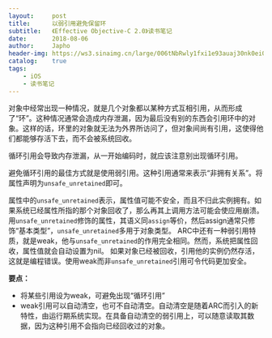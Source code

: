 ```yaml
---
layout:     post
title:      以弱引用避免保留环
subtitle:   《Effective Objective-C 2.0》读书笔记
date:       2018-08-06
author:     Japho
header-img: https://ws3.sinaimg.cn/large/006tNbRwly1fxi1e93auaj30nk0ei0ud.jpg
catalog:    true
tags:
    - iOS
    - 读书笔记
---
```


对象中经常出现一种情况，就是几个对象都以某种方式互相引用，从而形成了“环”。这种情况通常会造成内存泄漏，因为最后没有别的东西会引用环中的对象。这样的话，环里的对象就无法为外界所访问了，但对象间尚有引用，这使得他们都能够存活下去，而不会被系统回收。

循环引用会导致内存泄漏，从一开始编码时，就应该注意别出现循环引用。

避免循环引用的最佳方式就是使用弱引用。这种引用通常来表示“非拥有关系”。将属性声明为`unsafe_unretained`即可。

属性中的`unsafe_unretained`表示，属性值可能不安全，而且不归此实例拥有。如果系统已经属性所指的那个对象回收了，那么再其上调用方法可能会使应用崩溃。用`unsafe_unretained`修饰的属性，其语义同`assign`等价，然后assign通常只修饰“基本类型”，`unsafe_unretained`多用于对象类型。
ARC中还有一种弱引用特质，就是weak，他与`unsafe_unretained`的作用完全相同。然而，系统把属性回收，属性值就会自动设置为nil。
如果对象已经被回收，引用他的实例仍然存活，这就是编程错误。使用weak而非`unsafe_unretained`引用可令代码更加安全。

**要点：**

- 将某些引用设为weak，可避免出现“循环引用”
- weak引用可以自动清空，也可不自动清空。自动清空是随着ARC而引入的新特性，由运行期系统实现。在具备自动清空的弱引用上，可以随意读取其数据，因为这种引用不会指向已经回收过的对象。
